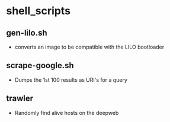# shell_scripts

## gen-lilo.sh
* converts an image to be compatible with the LILO bootloader

## scrape-google.sh
* Dumps the 1st 100 results as URI's for a query

## trawler
* Randomly find alive hosts on the deepweb
